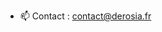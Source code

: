 - 📫 Contact : contact@derosia.fr

<!---
DerosiaNetwork/DerosiaNetwork is a ✨ special ✨ repository because its `README.md` (this file) appears on your GitHub profile.
You can click the Preview link to take a look at your changes.
--->
